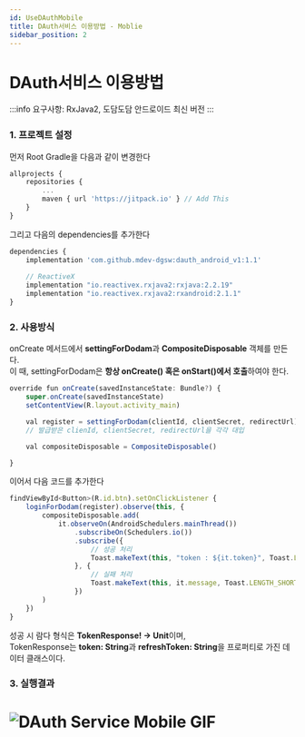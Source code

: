 ```yaml
---
id: UseDAuthMobile
title: DAuth서비스 이용방법 - Moblie
sidebar_position: 2
---
```



# <a>DAuth서비스 이용방법</a>
:::info
 요구사항: RxJava2, 도담도담 안드로이드 최신 버전
:::

### 1. 프로젝트 설정
먼저 Root Gradle을 다음과 같이 변경한다
```javascript
allprojects {
    repositories {
        ...
        maven { url 'https://jitpack.io' } // Add This
    }
}
```
그리고 다음의 dependencies를 추가한다
```javascript
dependencies {
	implementation 'com.github.mdev-dgsw:dauth_android_v1:1.1'
  
	// ReactiveX
	implementation "io.reactivex.rxjava2:rxjava:2.2.19"
	implementation "io.reactivex.rxjava2:rxandroid:2.1.1"
}
```

### 2. 사용방식
onCreate 메서드에서 **settingForDodam**과 **CompositeDisposable** 객체를 만든다.   
이 때, settingForDodam은 **항상 onCreate() 혹은 onStart()에서 호출**하여야 한다.
```javascript
override fun onCreate(savedInstanceState: Bundle?) {
    super.onCreate(savedInstanceState)
    setContentView(R.layout.activity_main)

    val register = settingForDodam(clientId, clientSecret, redirectUrl) 
    // 발급받은 clienId, clientSecret, redirectUrl을 각각 대입

    val compositeDisposable = CompositeDisposable()

}
```

이어서 다음 코드를 추가한다
```javascript
findViewById<Button>(R.id.btn).setOnClickListener {
    loginForDodam(register).observe(this, {
        compositeDisposable.add(
            it.observeOn(AndroidSchedulers.mainThread())
                .subscribeOn(Schedulers.io())
                .subscribe({
                    // 성공 처리
                    Toast.makeText(this, "token : ${it.token}", Toast.LENGTH_SHORT).show() 
                }, {
                    // 실패 처리
                    Toast.makeText(this, it.message, Toast.LENGTH_SHORT).show() 
                }) 
        )
    })
}
```
성공 시 람다 형식은 **TokenResponse! → Unit**이며,   
TokenResponse는 **token: String**과 **refreshToken: String**을 프로퍼티로 가진 데이터 클래스이다.


### 3. 실행결과
# ![DAuth Service Mobile GIF](https://user-images.githubusercontent.com/62810965/125271507-cc9caa80-e345-11eb-929d-e49b966c61d2.gif)

